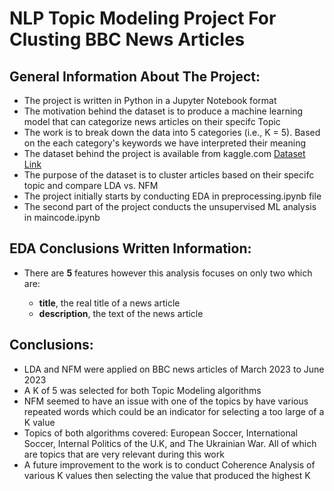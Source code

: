 <html lang="en">

<head>
<meta charset="UTF-8">
<meta http-equiv="X-UA-Compatible" content="IE=edge">
<meta name="viewport" content="width=device-width, initial-scale=1.0">


</head>

<body>
<div>
<h1>
    NLP Topic Modeling Project For Clusting BBC News Articles</h1>
</div>

<div>
<h2>General Information About The Project: </h2>
</div>
<div>
<ul>

<li>The project is written in Python in a Jupyter Notebook format</li>
<li>The motivation behind the dataset is to produce a machine learning model that can categorize news articles on their specifc Topic </li>
<li>The work is to break down the data into 5 categories (i.e., K = 5). Based on the each category's keywords we have interpreted their meaning</li>
<li>The dataset behind the project is available from kaggle.com <a
href="https://www.kaggle.com/datasets/gpreda/bbc-news?select=bbc_news.csv"> Dataset Link
</a>
<li>The purpose of the dataset is to cluster articles based on their specifc topic and compare LDA vs. NFM</li>

<li>The project initially starts by conducting EDA in preprocessing.ipynb file</li>
<li>The second part of the project conducts the unsupervised ML analysis in maincode.ipynb </li>





</ul>
</div>


<div>
<h2>EDA Conclusions Written Information: </h2>
</div>
<div>
<ul>
<li>There are <b>5</b> features however this analysis focuses on only two which are: </li>
<ul>
<li><b>title</b>, the real title of a news article</li>
<li><b>description</b>, the text of the news article </li>

</ul>



</ul>

</div>

<h2>Conclusions: </h2>

<ul>
<li>      LDA and NFM were applied on BBC news articles of March 2023 to June 2023
</li>

<li>
    A K of 5 was selected for both Topic Modeling algorithms
</li>

<li>
    NFM seemed to have an issue with one of the topics by have various repeated words which could be an indicator for selecting a too large of a K value
</li>
<li>
    Topics of both algorithms covered: European Soccer, International Soccer, Internal Politics of the U.K, and The Ukrainian War. All of which are topics that are very relevant during this work
</li>

<li>
    A future improvement to the work is to conduct Coherence Analysis of various K values then selecting the value that produced the highest K

</li>

</ul>











</body>

</html>
